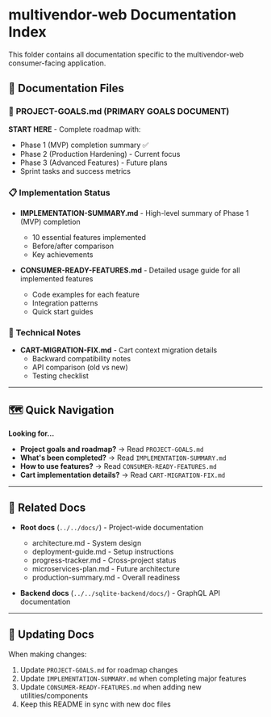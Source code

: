 # multivendor-web Documentation Index

This folder contains all documentation specific to the multivendor-web consumer-facing application.

## 📖 Documentation Files

### 🎯 **PROJECT-GOALS.md** (PRIMARY GOALS DOCUMENT)
**START HERE** - Complete roadmap with:
- Phase 1 (MVP) completion summary ✅
- Phase 2 (Production Hardening) - Current focus
- Phase 3 (Advanced Features) - Future plans
- Sprint tasks and success metrics

### 📋 Implementation Status

- **IMPLEMENTATION-SUMMARY.md** - High-level summary of Phase 1 (MVP) completion
  - 10 essential features implemented
  - Before/after comparison
  - Key achievements

- **CONSUMER-READY-FEATURES.md** - Detailed usage guide for all implemented features
  - Code examples for each feature
  - Integration patterns
  - Quick start guides

### 🔧 Technical Notes

- **CART-MIGRATION-FIX.md** - Cart context migration details
  - Backward compatibility notes
  - API comparison (old vs new)
  - Testing checklist

---

## 🗺️ Quick Navigation

**Looking for...**
- **Project goals and roadmap?** → Read `PROJECT-GOALS.md`
- **What's been completed?** → Read `IMPLEMENTATION-SUMMARY.md`
- **How to use features?** → Read `CONSUMER-READY-FEATURES.md`
- **Cart implementation details?** → Read `CART-MIGRATION-FIX.md`

---

## 🔗 Related Docs

- **Root docs** (`../../docs/`) - Project-wide documentation
  - architecture.md - System design
  - deployment-guide.md - Setup instructions
  - progress-tracker.md - Cross-project status
  - microservices-plan.md - Future architecture
  - production-summary.md - Overall readiness

- **Backend docs** (`../../sqlite-backend/docs/`) - GraphQL API documentation

---

## 📝 Updating Docs

When making changes:
1. Update `PROJECT-GOALS.md` for roadmap changes
2. Update `IMPLEMENTATION-SUMMARY.md` when completing major features
3. Update `CONSUMER-READY-FEATURES.md` when adding new utilities/components
4. Keep this README in sync with new doc files
